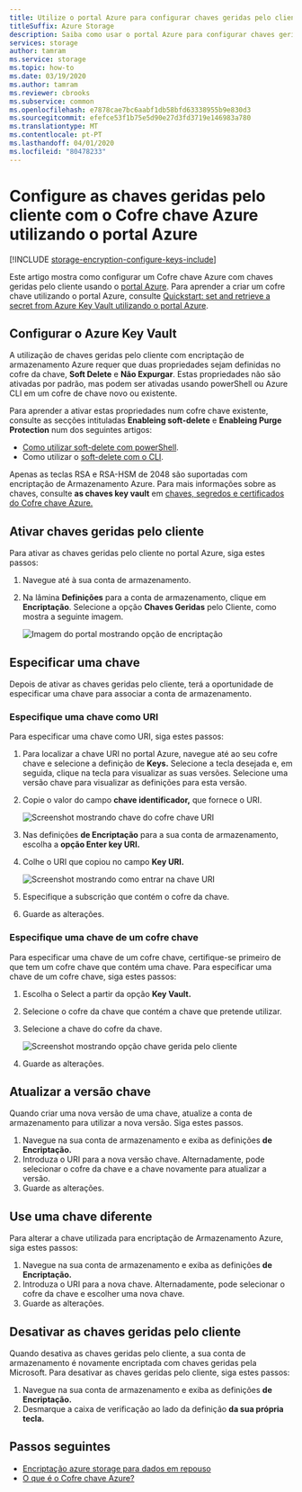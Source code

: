```yaml
---
title: Utilize o portal Azure para configurar chaves geridas pelo cliente
titleSuffix: Azure Storage
description: Saiba como usar o portal Azure para configurar chaves geridas pelo cliente com o Cofre de Chaves Azure para encriptação de Armazenamento Azure.
services: storage
author: tamram
ms.service: storage
ms.topic: how-to
ms.date: 03/19/2020
ms.author: tamram
ms.reviewer: cbrooks
ms.subservice: common
ms.openlocfilehash: e7878cae7bc6aabf1db58bfd63338955b9e830d3
ms.sourcegitcommit: efefce53f1b75e5d90e27d3fd3719e146983a780
ms.translationtype: MT
ms.contentlocale: pt-PT
ms.lasthandoff: 04/01/2020
ms.locfileid: "80478233"
---
```

# <a name="configure-customer-managed-keys-with-azure-key-vault-by-using-the-azure-portal"></a>Configure as chaves geridas pelo cliente com o Cofre chave Azure utilizando o portal Azure

[!INCLUDE [storage-encryption-configure-keys-include](../../../includes/storage-encryption-configure-keys-include.md)]

Este artigo mostra como configurar um Cofre chave Azure com chaves geridas pelo cliente usando o [portal Azure](https://portal.azure.com/). Para aprender a criar um cofre chave utilizando o portal Azure, consulte [Quickstart: set and retrieve a secret from Azure Key Vault utilizando o portal Azure](../../key-vault/quick-create-portal.md).

## <a name="configure-azure-key-vault"></a>Configurar o Azure Key Vault

A utilização de chaves geridas pelo cliente com encriptação de armazenamento Azure requer que duas propriedades sejam definidas no cofre da chave, **Soft Delete** e **Não Expurgar**. Estas propriedades não são ativadas por padrão, mas podem ser ativadas usando powerShell ou Azure CLI em um cofre de chave novo ou existente.

Para aprender a ativar estas propriedades num cofre chave existente, consulte as secções intituladas **Enableing soft-delete** e **Enableing Purge Protection** num dos seguintes artigos:

- [Como utilizar soft-delete com powerShell](../../key-vault/key-vault-soft-delete-powershell.md).
- Como utilizar o [soft-delete com o CLI](../../key-vault/key-vault-soft-delete-cli.md).

Apenas as teclas RSA e RSA-HSM de 2048 são suportadas com encriptação de Armazenamento Azure. Para mais informações sobre as chaves, consulte **as chaves key vault** em [chaves, segredos e certificados do Cofre chave Azure.](../../key-vault/about-keys-secrets-and-certificates.md#key-vault-keys)

## <a name="enable-customer-managed-keys"></a>Ativar chaves geridas pelo cliente

Para ativar as chaves geridas pelo cliente no portal Azure, siga estes passos:

1. Navegue até à sua conta de armazenamento.
1. Na lâmina **Definições** para a conta de armazenamento, clique em **Encriptação**. Selecione a opção **Chaves Geridas** pelo Cliente, como mostra a seguinte imagem.

    ![Imagem do portal mostrando opção de encriptação](./media/storage-encryption-keys-portal/portal-configure-encryption-keys.png)

## <a name="specify-a-key"></a>Especificar uma chave

Depois de ativar as chaves geridas pelo cliente, terá a oportunidade de especificar uma chave para associar a conta de armazenamento.

### <a name="specify-a-key-as-a-uri"></a>Especifique uma chave como URI

Para especificar uma chave como URI, siga estes passos:

1. Para localizar a chave URI no portal Azure, navegue até ao seu cofre chave e selecione a definição de **Keys.** Selecione a tecla desejada e, em seguida, clique na tecla para visualizar as suas versões. Selecione uma versão chave para visualizar as definições para esta versão.
1. Copie o valor do campo **chave identificador,** que fornece o URI.

    ![Screenshot mostrando chave do cofre chave URI](media/storage-encryption-keys-portal/portal-copy-key-identifier.png)

1. Nas definições **de Encriptação** para a sua conta de armazenamento, escolha a **opção Enter key URI.**
1. Colhe o URI que copiou no campo **Key URI.**

   ![Screenshot mostrando como entrar na chave URI](./media/storage-encryption-keys-portal/portal-specify-key-uri.png)

1. Especifique a subscrição que contém o cofre da chave.
1. Guarde as alterações.

### <a name="specify-a-key-from-a-key-vault"></a>Especifique uma chave de um cofre chave

Para especificar uma chave de um cofre chave, certifique-se primeiro de que tem um cofre chave que contém uma chave. Para especificar uma chave de um cofre chave, siga estes passos:

1. Escolha o Select a partir da opção **Key Vault.**
1. Selecione o cofre da chave que contém a chave que pretende utilizar.
1. Selecione a chave do cofre da chave.

   ![Screenshot mostrando opção chave gerida pelo cliente](./media/storage-encryption-keys-portal/portal-select-key-from-key-vault.png)

1. Guarde as alterações.

## <a name="update-the-key-version"></a>Atualizar a versão chave

Quando criar uma nova versão de uma chave, atualize a conta de armazenamento para utilizar a nova versão. Siga estes passos.

1. Navegue na sua conta de armazenamento e exiba as definições **de Encriptação.**
1. Introduza o URI para a nova versão chave. Alternadamente, pode selecionar o cofre da chave e a chave novamente para atualizar a versão.
1. Guarde as alterações.

## <a name="use-a-different-key"></a>Use uma chave diferente

Para alterar a chave utilizada para encriptação de Armazenamento Azure, siga estes passos:

1. Navegue na sua conta de armazenamento e exiba as definições **de Encriptação.**
1. Introduza o URI para a nova chave. Alternadamente, pode selecionar o cofre da chave e escolher uma nova chave.
1. Guarde as alterações.

## <a name="disable-customer-managed-keys"></a>Desativar as chaves geridas pelo cliente

Quando desativa as chaves geridas pelo cliente, a sua conta de armazenamento é novamente encriptada com chaves geridas pela Microsoft. Para desativar as chaves geridas pelo cliente, siga estes passos:

1. Navegue na sua conta de armazenamento e exiba as definições **de Encriptação.**
1. Desmarque a caixa de verificação ao lado da definição **da sua própria tecla.**

## <a name="next-steps"></a>Passos seguintes

- [Encriptação azure storage para dados em repouso](storage-service-encryption.md)
- [O que é o Cofre chave Azure?](https://docs.microsoft.com/azure/key-vault/key-vault-overview)
